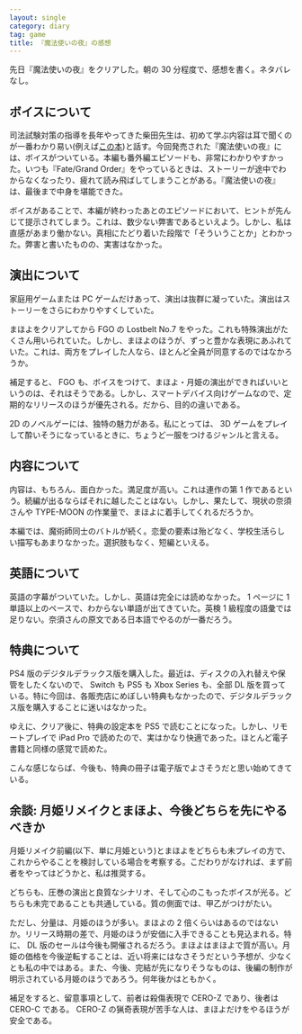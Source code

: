 ```yaml
---
layout: single
category: diary
tag: game
title: 『魔法使いの夜』の感想
---
```


先日『魔法使いの夜』をクリアした。朝の 30 分程度で、感想を書く。ネタバレなし。

## ボイスについて

司法試験対策の指導を長年やってきた柴田先生は、初めて学ぶ内容は耳で聞くのが一番わかり易い(例えば[この本](https://www.amazon.co.jp/dp/B01I35NKZ0))と話す。今回発売された『魔法使いの夜』には、ボイスがついている。本編も番外編エピソードも、非常にわかりやすかった。いつも『Fate/Grand Order』をやっているときは、ストーリーが途中でわからなくなったり、疲れて読み飛ばしてしまうことがある。『魔法使いの夜』は、最後まで中身を堪能できた。

ボイスがあることで、本編が終わったあとのエピソードにおいて、ヒントが先んじて提示されてしまう。これは、数少ない弊害であるといえよう。しかし、私は直感があまり働かない。真相にたどり着いた段階で「そういうことか」とわかった。弊害と書いたものの、実害はなかった。

## 演出について

家庭用ゲームまたは PC ゲームだけあって、演出は抜群に凝っていた。演出はストーリーをさらにわかりやすくしていた。

まほよをクリアしてから FGO の Lostbelt No.7 をやった。これも特殊演出がたくさん用いられていた。しかし、まほよのほうが、ずっと豊かな表現にあふれていた。これは、両方をプレイした人なら、ほとんど全員が同意するのではなかろうか。

補足すると、 FGO も、ボイスをつけて、まほよ・月姫の演出ができればいいというのは、それはそうである。しかし、スマートデバイス向けゲームなので、定期的なリリースのほうが優先される。だから、目的の違いである。

2D のノベルゲーには、独特の魅力がある。私にとっては、 3D ゲームをプレイして酔いそうになっているときに、ちょうど一服をつけるジャンルと言える。

## 内容について

内容は、もちろん、面白かった。満足度が高い。これは連作の第 1 作であるという。続編が出るならばそれに越したことはない。しかし、果たして、現状の奈須さんや TYPE-MOON の作業量で、まほよに着手してくれるだろうか。

本編では、魔術師同士のバトルが続く。恋愛の要素は殆どなく、学校生活らしい描写もあまりなかった。選択肢もなく、短編といえる。

## 英語について

英語の字幕がついていた。しかし、英語は完全には読めなかった。 1 ページに 1 単語以上のペースで、わからない単語が出てきていた。英検 1 級程度の語彙では足りない。奈須さんの原文である日本語でやるのが一番だろう。

## 特典について

PS4 版のデジタルデラックス版を購入した。最近は、ディスクの入れ替えや保管をしたくないので、 Switch も PS5 も Xbox Series も、全部 DL 版を買っている。特に今回は、各販売店にめぼしい特典もなかったので、デジタルデラックス版を購入することに迷いはなかった。

ゆえに、クリア後に、特典の設定本を PS5 で読むことになった。しかし、リモートプレイで iPad Pro で読めたので、実はかなり快適であった。ほとんど電子書籍と同様の感覚で読めた。

こんな感じならば、今後も、特典の冊子は電子版でよさそうだと思い始めてきている。

## 余談: 月姫リメイクとまほよ、今後どちらを先にやるべきか

月姫リメイク前編(以下、単に月姫という)とまほよをどちらも未プレイの方で、これからやることを検討している場合を考察する。こだわりがなければ、まず前者をやってはどうかと、私は推奨する。

どちらも、圧巻の演出と良質なシナリオ、そして心のこもったボイスが光る。どちらも未完であることも共通している。質の側面では、甲乙がつけがたい。

ただし、分量は、月姫のほうが多い。まほよの 2 倍くらいはあるのではないか。リリース時期の差で、月姫のほうが安価に入手できることも見込まれる。特に、 DL 版のセールは今後も開催されるだろう。まほよはまほよで質が高い。月姫の価格を今後逆転することは、近い将来にはなさそうだという予想が、少なくとも私の中ではある。また、今後、完結が先になりそうなものは、後編の制作が明示されている月姫のほうであろう。何年後かはともかく。

補足をすると、留意事項として、前者は殺傷表現で CERO-Z であり、後者は CERO-C である。 CERO-Z の猟奇表現が苦手な人は、まほよだけをやるほうが安全である。
